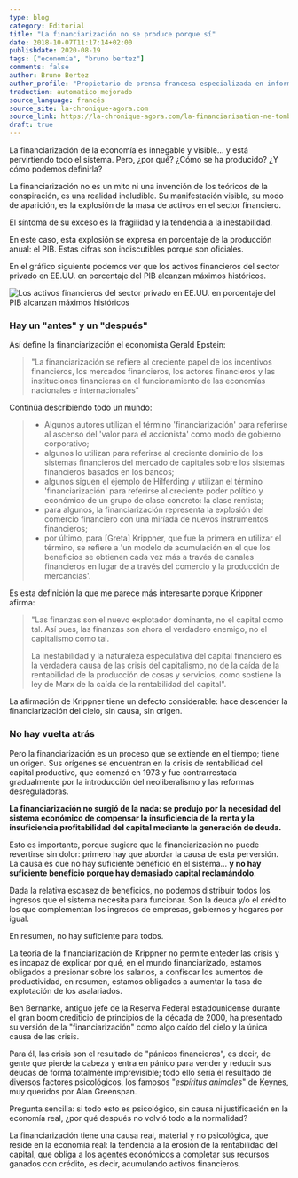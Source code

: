 ```yaml
---
type: blog
category: Editorial
title: "La financiarización no se produce porque sí"
date: 2018-10-07T11:17:14+02:00
publishdate: 2020-08-19
tags: ["economía", "bruno bertez"]
comments: false
author: Bruno Bertez
author_profile: "Propietario de prensa francesa especializada en información financiera. Como director de un grupo de prensa especializado en economía y finanzas, fundó el diario La Tribune. Escribe regularmente en el diario económico suizo L'Agefi. Es bloguero habitual en los sitios web de noticias Blog à Lupus, brunobertez.com, Atlantico y Lesobservateurs.ch."
traduction: automatico mejorado
source_language: francés
source_site: la-chronique-agora.com
source_link: https://la-chronique-agora.com/la-financiarisation-ne-tombe-pas-du-ciel/
draft: true
---
```


La financiarización de la economía es innegable y visible... y está pervirtiendo todo el sistema. Pero, ¿por qué? ¿Cómo se ha producido? ¿Y cómo podemos definirla?

La financiarización no es un mito ni una invención de los teóricos de la conspiración, es una realidad ineludible. Su manifestación visible, su modo de aparición, es la explosión de la masa de activos en el sector financiero.

El síntoma de su exceso es la fragilidad y la tendencia a la inestabilidad.

En este caso, esta explosión se expresa en porcentaje de la producción anual: el PIB. Estas cifras son indiscutibles porque son oficiales.

En el gráfico siguiente podemos ver que los activos financieros del sector privado en EE.UU. en porcentaje del PIB alcanzan máximos históricos.

![Los activos financieros del sector privado en EE.UU. en porcentaje del PIB alcanzan máximos históricos](https://pbs.twimg.com/media/FKDCfQRWYA0jeVL?format=jpg)

### Hay un "antes" y un "después"

Así define la financiarización el economista Gerald Epstein: 

> "La financiarización se refiere al creciente papel de los incentivos financieros, los mercados financieros, los actores financieros y las instituciones financieras en el funcionamiento de las economías nacionales e internacionales"

Continúa describiendo todo un mundo:

> - Algunos autores utilizan el término 'financiarización' para referirse al ascenso del 'valor para el accionista' como modo de gobierno corporativo;
>  - algunos lo utilizan para referirse al creciente dominio de los sistemas financieros del mercado de capitales sobre los sistemas financieros basados en los bancos;
>  - algunos siguen el ejemplo de Hilferding y utilizan el término 'financiarización' para referirse al creciente poder político y económico de un grupo de clase concreto: la clase rentista;
>  - para algunos, la financiarización representa la explosión del comercio financiero con una miríada de nuevos instrumentos financieros;
>  - por último, para [Greta] Krippner, que fue la primera en utilizar el término, se refiere a 'un modelo de acumulación en el que los beneficios se obtienen cada vez más a través de canales financieros en lugar de a través del comercio y la producción de mercancías'.

Es esta definición la que me parece más interesante porque Krippner afirma:

> "Las finanzas son el nuevo explotador dominante, no el capital como tal. Así pues, las finanzas son ahora el verdadero enemigo, no el capitalismo como tal.
> 
> La inestabilidad y la naturaleza especulativa del capital financiero es la verdadera causa de las crisis del capitalismo, no de la caída de la rentabilidad de la producción de cosas y servicios, como sostiene la ley de Marx de la caída de la rentabilidad del capital".

La afirmación de Krippner tiene un defecto considerable: hace descender la financiarización del cielo, sin causa, sin origen.



### No hay vuelta atrás


Pero la financiarización es un proceso que se extiende en el tiempo; tiene un origen. Sus orígenes se encuentran en la crisis de rentabilidad del capital productivo, que comenzó en 1973 y fue contrarrestada gradualmente por la introducción del neoliberalismo y las reformas desreguladoras.

**La financiarización no surgió de la nada: se produjo por la necesidad del sistema económico de compensar la insuficiencia de la renta y la insuficiencia profitabilidad del capital mediante la generación de deuda.**

Esto es importante, porque sugiere que la financiarización no puede revertirse sin dolor: primero hay que abordar la causa de esta perversión. La causa es que no hay suficiente beneficio en el sistema... **y no hay suficiente beneficio porque hay demasiado capital reclamándolo**.

Dada la relativa escasez de beneficios, no podemos distribuir todos los ingresos que el sistema necesita para funcionar. Son la deuda y/o el crédito los que complementan los ingresos de empresas, gobiernos y hogares por igual.

En resumen, no hay suficiente para todos.

La teoría de la financiarización de Krippner no permite enteder las crisis y es incapaz de explicar por qué, en el mundo financiarizado, estamos obligados a presionar sobre los salarios, a confiscar los aumentos de productividad, en resumen, estamos obligados a aumentar la tasa de explotación de los asalariados.

Ben Bernanke, antiguo jefe de la Reserva Federal estadounidense durante el gran boom crediticio de principios de la década de 2000, ha presentado su versión de la "financiarización" como algo caído del cielo y la única causa de las crisis.

Para él, las crisis son el resultado de "pánicos financieros", es decir, de gente que pierde la cabeza y entra en pánico para vender y reducir sus deudas de forma totalmente imprevisible; todo ello sería el resultado de diversos factores psicológicos, los famosos "_espíritus animales_" de Keynes, muy queridos por Alan Greenspan.

Pregunta sencilla: si todo esto es psicológico, sin causa ni justificación en la economía real, ¿por qué después no volvió todo a la normalidad?

La financiarización tiene una causa real, material y no psicológica, que reside en la economía real: la tendencia a la erosión de la rentabilidad del capital, que obliga a los agentes económicos a completar sus recursos ganados con crédito, es decir, acumulando activos financieros.
